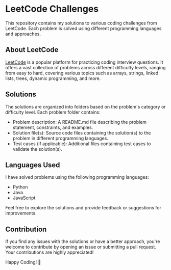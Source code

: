 # LeetCode Challenges

This repository contains my solutions to various coding challenges from LeetCode. Each problem is solved using different programming languages and approaches.

## About LeetCode

[LeetCode](https://leetcode.com/) is a popular platform for practicing coding interview questions. It offers a vast collection of problems across different difficulty levels, ranging from easy to hard, covering various topics such as arrays, strings, linked lists, trees, dynamic programming, and more.

## Solutions

The solutions are organized into folders based on the problem's category or difficulty level. Each problem folder contains:

- Problem description: A README.md file describing the problem statement, constraints, and examples.
- Solution file(s): Source code files containing the solution(s) to the problem in different programming languages.
- Test cases (if applicable): Additional files containing test cases to validate the solution(s).

## Languages Used

I have solved problems using the following programming languages:

- Python
- Java
- JavaScript

Feel free to explore the solutions and provide feedback or suggestions for improvements.

## Contribution

If you find any issues with the solutions or have a better approach, you're welcome to contribute by opening an issue or submitting a pull request. Your contributions are highly appreciated!

Happy Coding! 🚀
